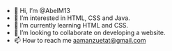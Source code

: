 - 👋 Hi, I’m @AbelM13
- 👀 I’m interested in HTML, CSS and Java.
- 🌱 I’m currently learning HTML and CSS.
- 💞️ I’m looking to collaborate on developing a website.
- 📫 How to reach me aamanzuetat@gmail.com

<!---
AbelM13/AbelM13 is a ✨ special ✨ repository because its `README.md` (this file) appears on your GitHub profile.
You can click the Preview link to take a look at your changes.
--->
